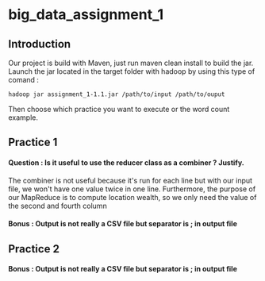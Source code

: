 # big_data_assignment_1

## Introduction

Our project is build with Maven, just run maven clean install to build the jar.
Launch the jar located in the target folder with hadoop by using this type of comand :
```
hadoop jar assignment_1-1.1.jar /path/to/input /path/to/ouput
```
Then choose which practice you want to execute or the word count example. 

## Practice 1

#### Question : Is it useful to use the reducer class as a combiner ? Justify.

The combiner is not useful because it's run for each line but with our input file, we won't have one value twice in one line. Furthermore, the purpose of our MapReduce is to compute location wealth, so we only need the value of the second and fourth column 

#### Bonus : Output is not really a CSV file but separator is ; in output file

## Practice 2

#### Bonus : Output is not really a CSV file but separator is ; in output file
